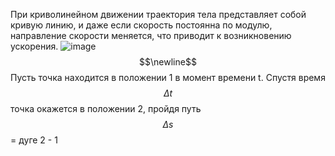 При криволинейном движении траектория тела представляет собой кривую линию, и даже если скорость постоянна по модулю, направление скорости меняется, что приводит к возникновению ускорения.
![image](https://github.com/user-attachments/assets/5e808ea4-f48b-4f8f-926b-8fef6813795c)
$$\newline$$ Пусть точка находится в положении 1 в момент времени t. Спустя время $$\Delta t$$ точка окажется в положении 2, пройдя путь  $$\Delta s$$ = дуге 2 - 1
